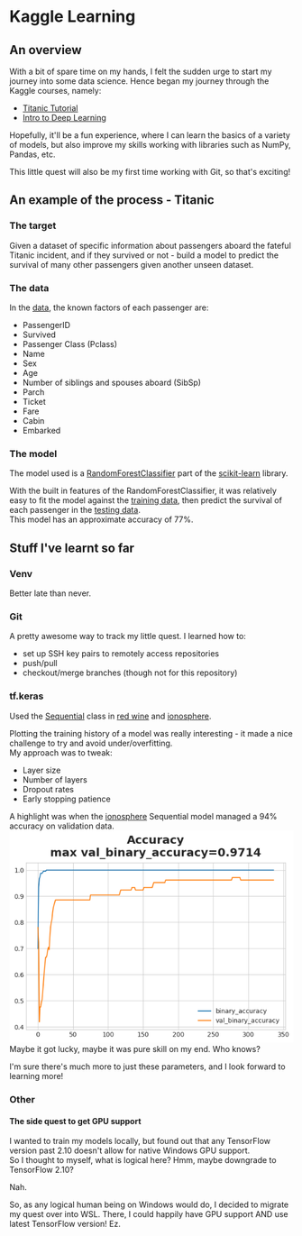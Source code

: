 # Kaggle Learning
## An overview
With a bit of spare time on my hands, I felt the sudden urge to start my journey into some data science.
Hence began my journey through the Kaggle courses, namely:
- [Titanic Tutorial](https://www.kaggle.com/competitions/titanic)
- [Intro to Deep Learning](https://www.kaggle.com/learn/intro-to-deep-learning)

Hopefully, it'll be a fun experience, where I can learn the basics of a variety of models, but also improve my skills working with libraries such as NumPy, Pandas, etc.

This little quest will also be my first time working with Git, so that's exciting!

## An example of the process - Titanic
### The target
Given a dataset of specific information about passengers aboard the fateful Titanic incident, and if they survived or not - build a model to predict the survival of many other passengers given another unseen dataset.

### The data
In the [data](datasets/titanic/), the known factors of each passenger are:
- PassengerID
- Survived
- Passenger Class (Pclass)
- Name
- Sex
- Age
- Number of siblings and spouses aboard (SibSp)
- Parch
- Ticket
- Fare
- Cabin
- Embarked

### The model
The model used is a [RandomForestClassifier](https://scikit-learn.org/stable/modules/generated/sklearn.ensemble.RandomForestClassifier.html) part of the [scikit-learn](https://scikit-learn.org/stable/) library.

With the built in features of the RandomForestClassifier, it was relatively easy to fit the model against the [training data](datasets/titanic/train.csv), then predict the survival of each passenger in the [testing data](datasets/titanic/test.csv).<br>
This model has an approximate accuracy of 77%.

## Stuff I've learnt so far
### Venv
Better late than never.


### Git
A pretty awesome way to track my little quest. I learned how to:
- set up SSH key pairs to remotely access repositories
- push/pull
- checkout/merge branches (though not for this repository)


### tf.keras
Used the [Sequential](https://www.tensorflow.org/api_docs/python/tf/keras/Sequential) class in [red wine](notebooks/red_wine.ipynb) and [ionosphere](notebooks/ionosphere.ipynb).

Plotting the training history of a model was really interesting - it made a nice challenge to try and avoid under/overfitting.<br>
My approach was to tweak:
- Layer size
- Number of layers
- Dropout rates
- Early stopping patience

A highlight was when the [ionosphere](notebooks/ionosphere.ipynb) Sequential model managed a 94% accuracy on validation data.
![ionosphere Sequential model](images/ionosphere_1.png)
Maybe it got lucky, maybe it was pure skill on my end. Who knows?

I'm sure there's much more to just these parameters, and I look forward to learning more!


### Other

#### The side quest to get GPU support
I wanted to train my models locally, but found out that any TensorFlow version past 2.10 doesn't allow for native Windows GPU support.<br>
So I thought to myself, what is logical here? Hmm, maybe downgrade to TensorFlow 2.10?

Nah.

So, as any logical human being on Windows would do, I decided to migrate my quest over into WSL. There, I could happily have GPU support AND use latest TensorFlow version! Ez.